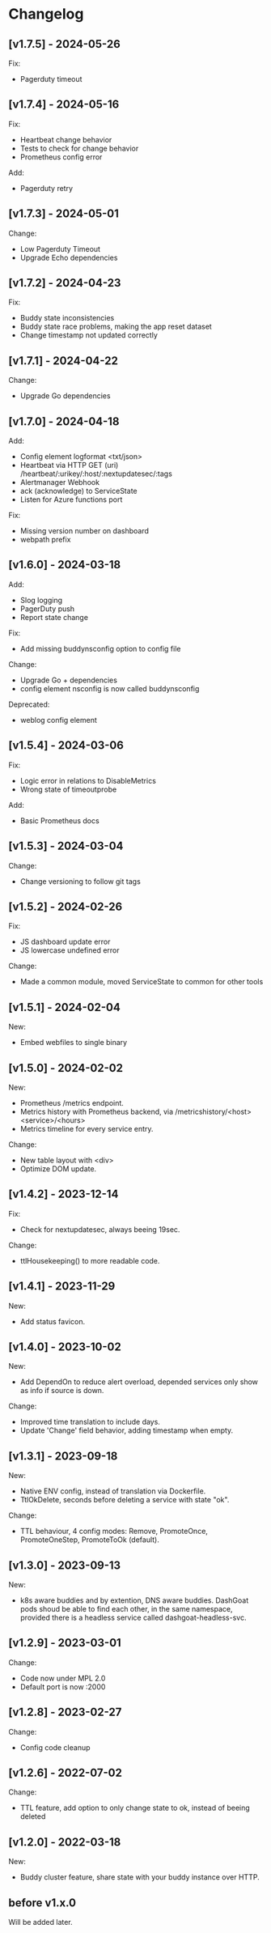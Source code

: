 # Changelog
## [v1.7.5] - 2024-05-26
Fix:
 - Pagerduty timeout

## [v1.7.4] - 2024-05-16
Fix:
 - Heartbeat change behavior
 - Tests to check for change behavior
 - Prometheus config error

Add:
 - Pagerduty retry

## [v1.7.3] - 2024-05-01
Change:
 - Low Pagerduty Timeout
 - Upgrade Echo dependencies

## [v1.7.2] - 2024-04-23
Fix:
 - Buddy state inconsistencies
 - Buddy state race problems, making the app reset dataset
 - Change timestamp not updated correctly

## [v1.7.1] - 2024-04-22
Change:
 - Upgrade Go dependencies

## [v1.7.0] - 2024-04-18
Add:
 - Config element logformat <txt/json>
 - Heartbeat via HTTP GET (uri) /heartbeat/:urikey/:host/:nextupdatesec/:tags
 - Alertmanager Webhook
 - ack (acknowledge) to ServiceState
 - Listen for Azure functions port

Fix:
 - Missing version number on dashboard
 - webpath prefix

## [v1.6.0] - 2024-03-18
Add:
 - Slog logging
 - PagerDuty push
 - Report state change

Fix:
 - Add missing buddynsconfig option to config file

Change:
 - Upgrade Go + dependencies
 - config element nsconfig is now called buddynsconfig

Deprecated:
 - weblog config element

## [v1.5.4] - 2024-03-06
Fix:
 - Logic error in relations to DisableMetrics
 - Wrong state of timeoutprobe

Add:
 - Basic Prometheus docs

## [v1.5.3] - 2024-03-04
Change:
 - Change versioning to follow git tags

## [v1.5.2] - 2024-02-26
Fix:
 - JS dashboard update error
 - JS lowercase undefined error

Change:
 - Made a common module, moved ServiceState to common for other tools

## [v1.5.1] - 2024-02-04
New:
 - Embed webfiles to single binary

## [v1.5.0] - 2024-02-02
New:
 - Prometheus /metrics endpoint.
 - Metrics history with Prometheus backend, via /metricshistory/\<host>\<service>/\<hours>
 - Metrics timeline for every service entry.

Change:
 - New table layout with \<div\>
 - Optimize DOM update.

## [v1.4.2] - 2023-12-14
Fix:
 - Check for nextupdatesec, always beeing 19sec.

Change:
 - ttlHousekeeping() to more readable code.

## [v1.4.1] - 2023-11-29
New:
 - Add status favicon.

## [v1.4.0] - 2023-10-02
New:
 - Add DependOn to reduce alert overload, depended services only show as info if source is down.

Change:
 - Improved time translation to include days.
 - Update 'Change' field behavior, adding timestamp when empty.

## [v1.3.1] - 2023-09-18
New:
- Native ENV config, instead of translation via Dockerfile.
- TtlOkDelete, seconds before deleting a service with state "ok".

Change:
 - TTL behaviour, 4 config modes: Remove, PromoteOnce, PromoteOneStep, PromoteToOk (default).

## [v1.3.0] - 2023-09-13
New:
 - k8s aware buddies and by extention, DNS aware buddies. DashGoat pods shoud be able to find each other, in the same namespace, provided there is a headless service called dashgoat-headless-svc.

## [v1.2.9] - 2023-03-01
Change:
 - Code now under MPL 2.0
 - Default port is now :2000

## [v1.2.8] - 2023-02-27
Change:
 - Config code cleanup

## [v1.2.6] - 2022-07-02
Change:
 - TTL feature, add option to only change state to ok, instead of beeing deleted

## [v1.2.0] - 2022-03-18
New:
 - Buddy cluster feature, share state with your buddy instance over HTTP.

## before v1.x.0
Will be added later.
